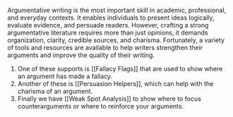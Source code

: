 
Argumentative writing is the most important skill in academic, professional, and everyday contexts. It enables individuals to present ideas logically, evaluate evidence, and persuade readers. However, crafting a strong argumentative literature requires more than just opinions, it demands organization, clarity, credible sources, and charisma. Fortunately, a variety of tools and resources are available to help writers strengthen their arguments and improve the  quality of their writing.

1. One of these supports is [[Fallacy Flags]] that are used to show where an argument has made a fallacy.
2. Another of these is [[Persuasion Helpers]], which can help with the charisma of an argument.
3. Finally we have [[Weak Spot Analysis]] to show where to focus counterarguments or where to reinforce your arguments. 
